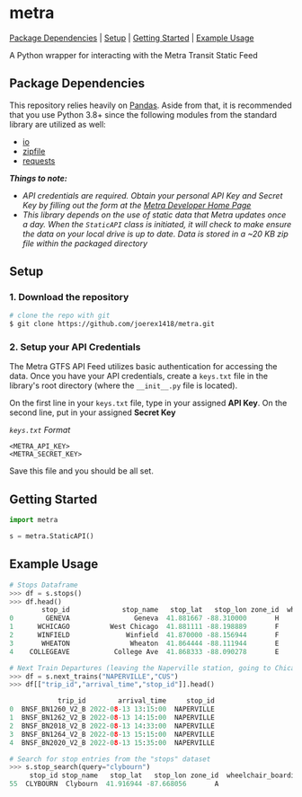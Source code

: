 # metra
[Package Dependencies](#package-dependencies) | [Setup](#setup) | [Getting Started](#getting-started) | [Example Usage](#example-usage)

A Python wrapper for interacting with the Metra Transit Static Feed

## Package Dependencies
This repository relies heavily on [Pandas](https://pandas.pydata.org/docs/). Aside from that, it is recommended that you use Python 3.8+ since the following modules from the standard library are utilized as well:
- [io](https://docs.python.org/3/library/io.html)
- [zipfile](https://docs.python.org/3/library/zipfile.html)
- [requests](https://requests.readthedocs.io/en/latest/)

<i>**Things to note:**
- API credentials are required. Obtain your personal API Key and Secret Key by filling out the form at the [Metra Developer Home Page](https://metra.com/developers)
- This library depends on the use of static data that Metra updates once a day. When the `StaticAPI` class is initiated, it will check to make ensure the data on your local drive is up to date. Data is stored in a ~20 KB zip file within the packaged directory</i>

## Setup
### 1. Download the repository
```bash
# clone the repo with git
$ git clone https://github.com/joerex1418/metra.git
```
### 2. Setup your API Credentials
The Metra GTFS API Feed utilizes basic authentication for accessing the data. Once you have your API credentials, create a `keys.txt` file in the library's root directory (where the `__init__.py` file is located).

On the first line in your `keys.txt` file, type in your assigned **API Key**. On the second line, put in your assigned **Secret Key**

<i>`keys.txt` Format</i>
```
<METRA_API_KEY>
<METRA_SECRET_KEY>
```
Save this file and you should be all set.

## Getting Started
```python
import metra

s = metra.StaticAPI()
```
## Example Usage
```python
# Stops Dataframe
>>> df = s.stops()
>>> df.head()
        stop_id             stop_name   stop_lat   stop_lon zone_id  wheelchair_boarding
0        GENEVA                Geneva  41.881667 -88.310000       H                    1
1      WCHICAGO          West Chicago  41.881111 -88.198889       F                    1
2      WINFIELD              Winfield  41.870000 -88.156944       F                    1
3       WHEATON               Wheaton  41.864444 -88.111944       E                    1
4    COLLEGEAVE           College Ave  41.868333 -88.090278       E                    1

# Next Train Departures (leaving the Naperville station, going to Chicago Union Station)
>>> df = s.next_trains("NAPERVILLE","CUS")
>>> df[["trip_id","arrival_time","stop_id"]].head()

            trip_id        arrival_time     stop_id
0  BNSF_BN1260_V2_B 2022-08-13 13:15:00  NAPERVILLE
1  BNSF_BN1262_V2_B 2022-08-13 14:15:00  NAPERVILLE
2  BNSF_BN2018_V2_B 2022-08-13 14:33:00  NAPERVILLE
3  BNSF_BN1264_V2_B 2022-08-13 15:15:00  NAPERVILLE
4  BNSF_BN2020_V2_B 2022-08-13 15:35:00  NAPERVILLE

# Search for stop entries from the "stops" dataset
>>> s.stop_search(query="clybourn")
     stop_id stop_name   stop_lat   stop_lon zone_id  wheelchair_boarding
55  CLYBOURN  Clybourn  41.916944 -87.668056       A                    0
```